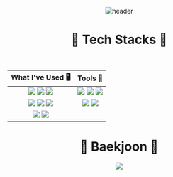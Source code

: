 <div align="center">

<!-- header -->
![header](https://capsule-render.vercel.app/api?type=waving&color=00BFFF&fontColor=0F1035&height=200&section=header&text=Welcome+to+HyunKang's+Github!&fontSize=50)

<!-- 기술 스택 -->
# 🚀 Tech Stacks 🚀
<br/>

|What I've Used 🖥️| Tools 🔨|
|:------:|:---:|
|<img src="https://img.shields.io/badge/Arduino-00979D?style=for-the-badge&logo=Arduino&logoColor=white"> <img src="https://img.shields.io/badge/Raspberry Pi-A22846?style=for-the-badge&logo=Raspberry%20Pi&logoColor=white"> <img src="https://img.shields.io/badge/JETSON%20NANO-6DB33F?style=for-the-badge&logo=nvidia&logoColor=white">|<img src="https://img.shields.io/badge/Linux-FCC624?style=for-the-badge&logo=linux&logoColor=black"> <img src="https://img.shields.io/badge/Ubuntu-E95420?style=for-the-badge&logo=ubuntu&logoColor=white"> <img src="https://img.shields.io/badge/Vivado-BAA636?style=for-the-badge&logo=xilinx&logoColor=white">|
|<img src="https://img.shields.io/badge/Python-3776AB?style=for-the-badge&logo=python&logoColor=white"> <img src="https://img.shields.io/badge/C%2B%2B-00599C?style=for-the-badge&logo=c%2B%2B&logoColor=white"> <img src="https://img.shields.io/badge/C-A8B9CC?style=for-the-badge&logo=c&logoColor=white">|<img src="https://img.shields.io/badge/Visual%20Studio%20Code-007ACC?style=for-the-badge&logo=Visual%20Studio%20Code&logoColor=white"> <img src="https://img.shields.io/badge/MATLAB-0076A8?style=for-the-badge&logo=MathWorks&logoColor=white">|
|<img src="https://img.shields.io/badge/ROS-22314E?style=for-the-badge&logo=ros&logoColor=white"> <img src="https://img.shields.io/badge/Jupyter-F37626?style=for-the-badge&logo=Jupyter&logoColor=white">|



<!-- solved.ac 프로필 -->
# 🔷 Baekjoon 🔷

<p align="center">
  <a href="https://solved.ac/pas901">
    <img src="http://mazassumnida.wtf/api/v2/generate_badge?boj=pas901"/>
  </a>
</p>

